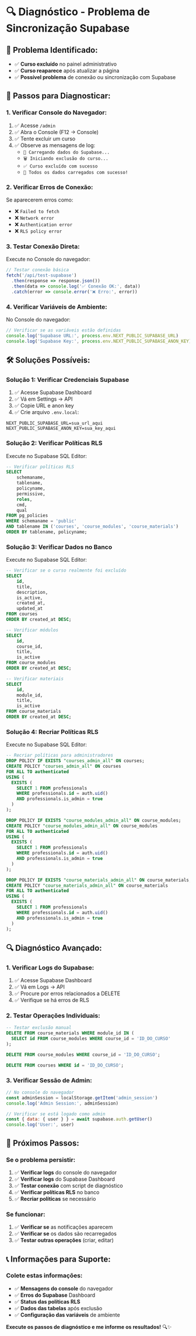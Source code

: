 # 🔍 **Diagnóstico - Problema de Sincronização Supabase**

## 🚨 **Problema Identificado:**
- ✅ **Curso excluído** no painel administrativo
- ✅ **Curso reaparece** após atualizar a página
- ✅ **Possível problema** de conexão ou sincronização com Supabase

## 🔧 **Passos para Diagnosticar:**

### **1. Verificar Console do Navegador:**
1. ✅ Acesse `/admin`
2. ✅ Abra o Console (F12 → Console)
3. ✅ Tente excluir um curso
4. ✅ Observe as mensagens de log:
   - `🔄 Carregando dados do Supabase...`
   - `🗑️ Iniciando exclusão do curso...`
   - `✅ Curso excluído com sucesso`
   - `🎉 Todos os dados carregados com sucesso!`

### **2. Verificar Erros de Conexão:**
Se aparecerem erros como:
- ❌ `Failed to fetch`
- ❌ `Network error`
- ❌ `Authentication error`
- ❌ `RLS policy error`

### **3. Testar Conexão Direta:**
Execute no Console do navegador:
```javascript
// Testar conexão básica
fetch('/api/test-supabase')
  .then(response => response.json())
  .then(data => console.log('✅ Conexão OK:', data))
  .catch(error => console.error('❌ Erro:', error))
```

### **4. Verificar Variáveis de Ambiente:**
No Console do navegador:
```javascript
// Verificar se as variáveis estão definidas
console.log('Supabase URL:', process.env.NEXT_PUBLIC_SUPABASE_URL)
console.log('Supabase Key:', process.env.NEXT_PUBLIC_SUPABASE_ANON_KEY)
```

## 🛠️ **Soluções Possíveis:**

### **Solução 1: Verificar Credenciais Supabase**
1. ✅ Acesse Supabase Dashboard
2. ✅ Vá em Settings → API
3. ✅ Copie URL e anon key
4. ✅ Crie arquivo `.env.local`:
```env
NEXT_PUBLIC_SUPABASE_URL=sua_url_aqui
NEXT_PUBLIC_SUPABASE_ANON_KEY=sua_key_aqui
```

### **Solução 2: Verificar Políticas RLS**
Execute no Supabase SQL Editor:
```sql
-- Verificar políticas RLS
SELECT 
    schemaname,
    tablename,
    policyname,
    permissive,
    roles,
    cmd,
    qual
FROM pg_policies 
WHERE schemaname = 'public'
AND tablename IN ('courses', 'course_modules', 'course_materials')
ORDER BY tablename, policyname;
```

### **Solução 3: Verificar Dados no Banco**
Execute no Supabase SQL Editor:
```sql
-- Verificar se o curso realmente foi excluído
SELECT 
    id,
    title,
    description,
    is_active,
    created_at,
    updated_at
FROM courses 
ORDER BY created_at DESC;

-- Verificar módulos
SELECT 
    id,
    course_id,
    title,
    is_active
FROM course_modules 
ORDER BY created_at DESC;

-- Verificar materiais
SELECT 
    id,
    module_id,
    title,
    is_active
FROM course_materials 
ORDER BY created_at DESC;
```

### **Solução 4: Recriar Políticas RLS**
Execute no Supabase SQL Editor:
```sql
-- Recriar políticas para administradores
DROP POLICY IF EXISTS "courses_admin_all" ON courses;
CREATE POLICY "courses_admin_all" ON courses
FOR ALL TO authenticated
USING (
  EXISTS (
    SELECT 1 FROM professionals 
    WHERE professionals.id = auth.uid() 
    AND professionals.is_admin = true
  )
);

DROP POLICY IF EXISTS "course_modules_admin_all" ON course_modules;
CREATE POLICY "course_modules_admin_all" ON course_modules
FOR ALL TO authenticated
USING (
  EXISTS (
    SELECT 1 FROM professionals 
    WHERE professionals.id = auth.uid() 
    AND professionals.is_admin = true
  )
);

DROP POLICY IF EXISTS "course_materials_admin_all" ON course_materials;
CREATE POLICY "course_materials_admin_all" ON course_materials
FOR ALL TO authenticated
USING (
  EXISTS (
    SELECT 1 FROM professionals 
    WHERE professionals.id = auth.uid() 
    AND professionals.is_admin = true
  )
);
```

## 🔍 **Diagnóstico Avançado:**

### **1. Verificar Logs do Supabase:**
1. ✅ Acesse Supabase Dashboard
2. ✅ Vá em Logs → API
3. ✅ Procure por erros relacionados a DELETE
4. ✅ Verifique se há erros de RLS

### **2. Testar Operações Individuais:**
```sql
-- Testar exclusão manual
DELETE FROM course_materials WHERE module_id IN (
  SELECT id FROM course_modules WHERE course_id = 'ID_DO_CURSO'
);

DELETE FROM course_modules WHERE course_id = 'ID_DO_CURSO';

DELETE FROM courses WHERE id = 'ID_DO_CURSO';
```

### **3. Verificar Sessão de Admin:**
```javascript
// No console do navegador
const adminSession = localStorage.getItem('admin_session')
console.log('Admin Session:', adminSession)

// Verificar se está logado como admin
const { data: { user } } = await supabase.auth.getUser()
console.log('User:', user)
```

## 🎯 **Próximos Passos:**

### **Se o problema persistir:**
1. ✅ **Verificar logs** do console do navegador
2. ✅ **Verificar logs** do Supabase Dashboard
3. ✅ **Testar conexão** com script de diagnóstico
4. ✅ **Verificar políticas RLS** no banco
5. ✅ **Recriar políticas** se necessário

### **Se funcionar:**
1. ✅ **Verificar se** as notificações aparecem
2. ✅ **Verificar se** os dados são recarregados
3. ✅ **Testar outras operações** (criar, editar)

## 📞 **Informações para Suporte:**

### **Colete estas informações:**
- ✅ **Mensagens do console** do navegador
- ✅ **Erros do Supabase** Dashboard
- ✅ **Status das políticas RLS**
- ✅ **Dados das tabelas** após exclusão
- ✅ **Configuração das variáveis** de ambiente

**Execute os passos de diagnóstico e me informe os resultados!** 🔍✨


























